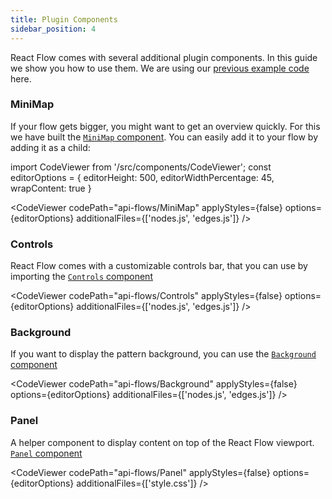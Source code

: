 ```yaml
---
title: Plugin Components
sidebar_position: 4
---
```


React Flow comes with several additional plugin components. In this guide we show you how to use them. We are using our [previous example code](/docs/concepts/core-concepts) here.

### MiniMap

If your flow gets bigger, you might want to get an overview quickly. For this we have built the [`MiniMap` component](/docs/api/plugin-components/minimap). You can easily add it to your flow by adding it as a child:

import CodeViewer from '/src/components/CodeViewer';
const editorOptions = { editorHeight: 500, editorWidthPercentage: 45, wrapContent: true }

<CodeViewer codePath="api-flows/MiniMap" applyStyles={false} options={editorOptions} additionalFiles={['nodes.js', 'edges.js']} />

### Controls

React Flow comes with a customizable controls bar, that you can use by importing the [`Controls` component](/docs/api/plugin-components/controls)

<CodeViewer codePath="api-flows/Controls" applyStyles={false} options={editorOptions} additionalFiles={['nodes.js', 'edges.js']} />

### Background

If you want to display the pattern background, you can use the [`Background` component](/docs/api/plugin-components/background)

<CodeViewer codePath="api-flows/Background" applyStyles={false} options={editorOptions} additionalFiles={['nodes.js', 'edges.js']} />

### Panel

A helper component to display content on top of the React Flow viewport. [`Panel` component](/docs/api/plugin-components/panel)

<CodeViewer codePath="api-flows/Panel" applyStyles={false} options={editorOptions} additionalFiles={['style.css']} />

